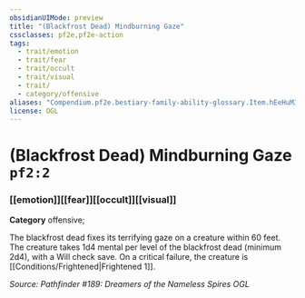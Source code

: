 ```yaml
---
obsidianUIMode: preview
title: "(Blackfrost Dead) Mindburning Gaze"
cssclasses: pf2e,pf2e-action
tags:
  - trait/emotion
  - trait/fear
  - trait/occult
  - trait/visual
  - trait/
  - category/offensive
aliases: "Compendium.pf2e.bestiary-family-ability-glossary.Item.hEeHuM3OVzJADsSa"
license: OGL
---
```

# (Blackfrost Dead) Mindburning Gaze `pf2:2`

### [[emotion]][[fear]][[occult]][[visual]]

**Category** offensive; 




The blackfrost dead fixes its terrifying gaze on a creature within 60 feet. The creature takes 1d4 mental per level of the blackfrost dead (minimum 2d4), with a Will check save. On a critical failure, the creature is [[Conditions/Frightened|Frightened 1]].

*Source: Pathfinder #189: Dreamers of the Nameless Spires*
*OGL*